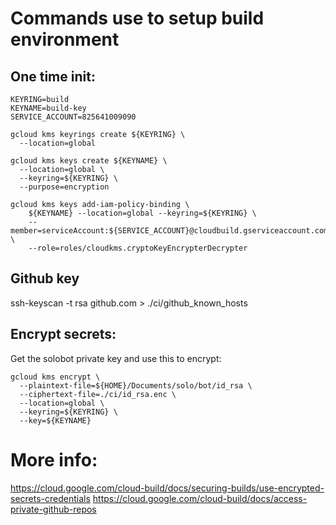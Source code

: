 # Commands use to setup build environment

## One time init:

```
KEYRING=build
KEYNAME=build-key
SERVICE_ACCOUNT=825641009090

gcloud kms keyrings create ${KEYRING} \
  --location=global

gcloud kms keys create ${KEYNAME} \
  --location=global \
  --keyring=${KEYRING} \
  --purpose=encryption

gcloud kms keys add-iam-policy-binding \
    ${KEYNAME} --location=global --keyring=${KEYRING} \
    --member=serviceAccount:${SERVICE_ACCOUNT}@cloudbuild.gserviceaccount.com \
    --role=roles/cloudkms.cryptoKeyEncrypterDecrypter
```

## Github key

ssh-keyscan -t rsa github.com > ./ci/github_known_hosts

## Encrypt secrets:
Get the solobot private key and use this to encrypt:

```
gcloud kms encrypt \
  --plaintext-file=${HOME}/Documents/solo/bot/id_rsa \
  --ciphertext-file=./ci/id_rsa.enc \
  --location=global \
  --keyring=${KEYRING} \
  --key=${KEYNAME}
```

# More info:
https://cloud.google.com/cloud-build/docs/securing-builds/use-encrypted-secrets-credentials
https://cloud.google.com/cloud-build/docs/access-private-github-repos